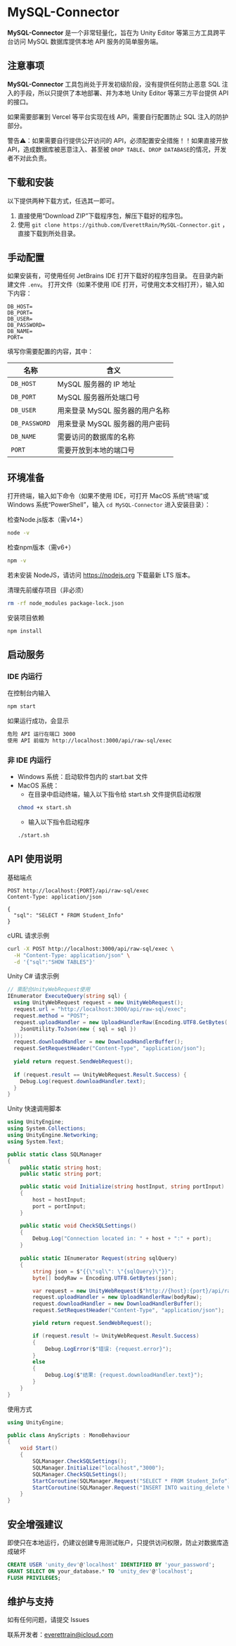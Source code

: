 # MySQL-Connector
**MySQL-Connector** 是一个非常轻量化，旨在为 Unity Editor 等第三方工具跨平台访问 MySQL 数据库提供本地 API 服务的简单服务端。

## 注意事项
**MySQL-Connector** 工具包尚处于开发初级阶段，没有提供任何防止恶意 SQL 注入的手段，所以只提供了本地部署、并为本地 Unity Editor 等第三方平台提供 API 的接口。

如果需要部署到 Vercel 等平台实现在线 API，需要自行配置防止 SQL 注入的防护部分。

警告⚠️：如果需要自行提供公开访问的 API，必须配置安全措施！！如果直接开放 API，造成数据库被恶意注入、甚至被 `DROP TABLE`、`DROP DATABASE`的情况，开发者不对此负责。

## 下载和安装
以下提供两种下载方式，任选其一即可。
1. 直接使用“Download ZIP”下载程序包，解压下载好的程序包。
2. 使用 `git clone https://github.com/EverettRain/MySQL-Connector.git` ，直接下载到所处目录。

## 手动配置
如果安装有，可使用任何 JetBrains IDE 打开下载好的程序包目录。
在目录内新建文件 `.env`。
打开文件（如果不使用 IDE 打开，可使用文本文档打开），输入如下内容：
```env
DB_HOST=
DB_PORT=
DB_USER=
DB_PASSWORD=
DB_NAME=
PORT=
```
填写你需要配置的内容，其中：

| 名称             | 含义                             |
|----------------|--------------------------------|
| `DB_HOST`      | MySQL 服务器的 IP 地址               |
| `DB_PORT`      | MySQL 服务器所处端口号                 |
| `DB_USER`      | 用来登录 MySQL 服务器的用户名称            |
| `DB_PASSWORD`  | 用来登录 MySQL 服务器的用户密码            |
| `DB_NAME`      | 需要访问的数据库的名称                    |
| `PORT`         | 需要开放到本地的端口号                    |

## 环境准备
打开终端，输入如下命令（如果不使用 IDE，可打开 MacOS 系统“终端”或 Windows 系统“PowerShell”，输入 `cd MySQL-Connector` 进入安装目录）：

检查Node.js版本（需v14+）
```bash
node -v 
```
检查npm版本（需v6+）
```bash
npm -v
```
若未安装 NodeJS，请访问 https://nodejs.org 下载最新 LTS 版本。

清理先前缓存项目（非必须）
```bash
rm -rf node_modules package-lock.json
```
安装项目依赖
```bash
npm install
```

## 启动服务
### IDE 内运行
在控制台内输入
```bash
npm start
```
如果运行成功，会显示
```bash
危险 API 运行在端口 3000
使用 API 前缀为 http://localhost:3000/api/raw-sql/exec
```
### 非 IDE 内运行
- Windows 系统：启动软件包内的 start.bat 文件
- MacOS 系统：
    - 在目录中启动终端，输入以下指令给 start.sh 文件提供启动权限
  ```bash
  chmod +x start.sh
  ```
    - 输入以下指令启动程序
  ```bash
  ./start.sh
  ```
## API 使用说明
基础端点
```http request
POST http://localhost:{PORT}/api/raw-sql/exec
Content-Type: application/json

{
  "sql": "SELECT * FROM Student_Info"
}
```
cURL 请求示例
```bash
curl -X POST http://localhost:3000/api/raw-sql/exec \
  -H "Content-Type: application/json" \
  -d '{"sql":"SHOW TABLES"}'
```
Unity C# 请求示例
```csharp
// 需配合UnityWebRequest使用
IEnumerator ExecuteQuery(string sql) {
  using UnityWebRequest request = new UnityWebRequest();
  request.url = "http://localhost:3000/api/raw-sql/exec";
  request.method = "POST";
  request.uploadHandler = new UploadHandlerRaw(Encoding.UTF8.GetBytes(
    JsonUtility.ToJson(new { sql = sql })
  ));
  request.downloadHandler = new DownloadHandlerBuffer();
  request.SetRequestHeader("Content-Type", "application/json");
  
  yield return request.SendWebRequest();
  
  if (request.result == UnityWebRequest.Result.Success) {
    Debug.Log(request.downloadHandler.text);
  }
}
```
Unity 快速调用脚本
```csharp
using UnityEngine;
using System.Collections;
using UnityEngine.Networking;
using System.Text;

public static class SQLManager
{
    public static string host;
    public static string port;

    public static void Initialize(string hostInput, string portInput)
    {
        host = hostInput;
        port = portInput;
    }

    public static void CheckSQLSettings()
    {
        Debug.Log("Connection located in: " + host + ":" + port);
    }
    
    public static IEnumerator Request(string sqlQuery) 
    {
        string json = $"{{\"sql\": \"{sqlQuery}\"}}";
        byte[] bodyRaw = Encoding.UTF8.GetBytes(json);

        var request = new UnityWebRequest($"http://{host}:{port}/api/raw-sql/exec", "POST");
        request.uploadHandler = new UploadHandlerRaw(bodyRaw);
        request.downloadHandler = new DownloadHandlerBuffer();
        request.SetRequestHeader("Content-Type", "application/json");

        yield return request.SendWebRequest();

        if (request.result != UnityWebRequest.Result.Success) 
        {
            Debug.LogError($"错误: {request.error}");
        } 
        else 
        {
            Debug.Log($"结果: {request.downloadHandler.text}");
        }
    }
}
```
使用方式
```csharp
using UnityEngine;

public class AnyScripts : MonoBehaviour
{
    void Start()
    {
        SQLManager.CheckSQLSettings();
        SQLManager.Initialize("localhost","3000");
        SQLManager.CheckSQLSettings();
        StartCoroutine(SQLManager.Request("SELECT * FROM Student_Info"));
        StartCoroutine(SQLManager.Request("INSERT INTO waiting_delete VALUES (DEFAULT, 'Hyper')"));
    }
}
```
## 安全增强建议
即使只在本地运行，仍建议创建专用测试账户，只提供访问权限，防止对数据库造成破坏
```sql
CREATE USER 'unity_dev'@'localhost' IDENTIFIED BY 'your_password';
GRANT SELECT ON your_database.* TO 'unity_dev'@'localhost';
FLUSH PRIVILEGES;
```

## 维护与支持
如有任何问题，请提交 Issues

联系开发者：everettrain@icloud.com
